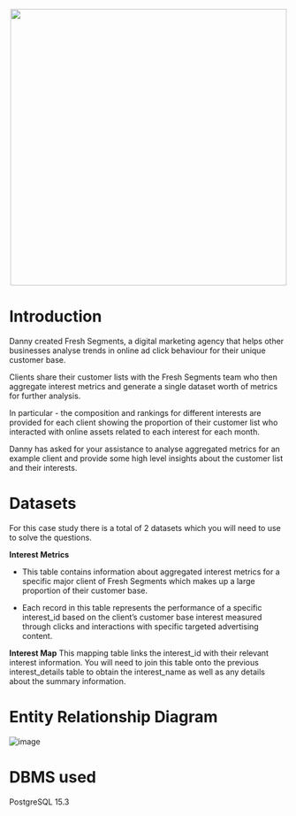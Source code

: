 <p align = 'center'>
<img src = "https://github.com/shivin316/8__Week_SQL_Challenge/assets/122541994/addccdb1-9833-45ed-b281-9f2358f2307e" width='500'>
</p>

<h1>Introduction</h1>

Danny created Fresh Segments, a digital marketing agency that helps other businesses analyse trends in online ad click behaviour for their unique customer base.

Clients share their customer lists with the Fresh Segments team who then aggregate interest metrics and generate a single dataset worth of metrics for further analysis.

In particular - the composition and rankings for different interests are provided for each client showing the proportion of their customer list who interacted with online assets related to each interest for each month.

Danny has asked for your assistance to analyse aggregated metrics for an example client and provide some high level insights about the customer list and their interests.

<h1>Datasets</h1>

For this case study there is a total of 2 datasets which you will need to use to solve the questions.

**Interest Metrics**
- This table contains information about aggregated interest metrics for a specific major client of Fresh Segments which makes up a large proportion of their customer base.

- Each record in this table represents the performance of a specific interest_id based on the client’s customer base interest measured through clicks and interactions with specific targeted advertising content.

**Interest Map**
This mapping table links the interest_id with their relevant interest information. You will need to join this table onto the previous interest_details table to obtain the interest_name as well as any details about the summary information.

<h1>Entity Relationship Diagram</h1>

![image](https://github.com/shivin316/8__Week_SQL_Challenge/assets/122541994/39943559-5d99-4658-bb59-c649382d783b)


<h1>DBMS used</h1>

PostgreSQL 15.3
